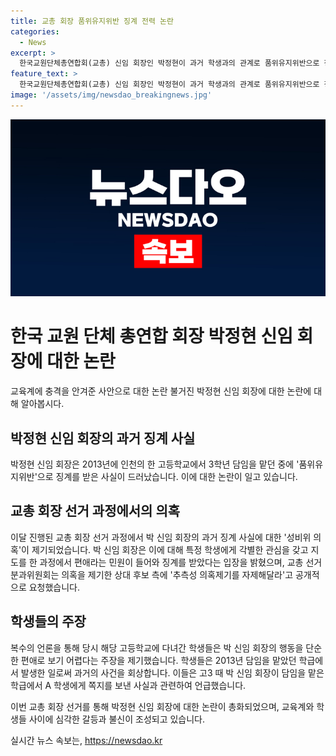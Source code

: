 ```yaml
---
title: 교총 회장 품위유지위반 징계 전력 논란
categories:
  - News
excerpt: >
  한국교원단체총연합회(교총) 신임 회장인 박정현이 과거 학생과의 관계로 품위유지위반으로 징계를 받은 사실이 알려져 논란이 일고 있다. 박 회장은 현장을 위해 노력하겠다고 밝혔지만, 언론 보도에 따르면 학생들에게 쪽지를 보내고 사랑을 고백한 사실이 제기되어 논란이 계속되고 있다. 박 회장은 특정 학생에게 편애 의혹을 받았지만, 교총 관계자는 이를 부인하고 있다. 2021년에 역대 최연소로 회장에 당선된 박 회장의 논란은 여전히 이슈가 되고 있다.
feature_text: >
  한국교원단체총연합회(교총) 신임 회장인 박정현이 과거 학생과의 관계로 품위유지위반으로 징계를 받은 사실이 알려져 논란이 일고 있다. 박 회장은 현장을 위해 노력하겠다고 밝혔지만, 언론 보도에 따르면 학생들에게 쪽지를 보내고 사랑을 고백한 사실이 제기되어 논란이 계속되고 있다. 박 회장은 특정 학생에게 편애 의혹을 받았지만, 교총 관계자는 이를 부인하고 있다. 2021년에 역대 최연소로 회장에 당선된 박 회장의 논란은 여전히 이슈가 되고 있다.
image: '/assets/img/newsdao_breakingnews.jpg'
---
```


<p><img src="/assets/img/newsdao_breakingnews.jpg" alt="firstkoreanews 속보" /></p>

<h1>한국 교원 단체 총연합 회장 박정현 신임 회장에 대한 논란</h1>

<p data-ke-size="size16"></p>

<p>교육계에 충격을 안겨준 사안으로 대한 논란 불거진 박정현 신임 회장에 대한 논란에 대해 알아봅시다. </p>

<p data-ke-size="size16"></p>

<h2>박정현 신임 회장의 과거 징계 사실</h2>

<p>박정현 신임 회장은 2013년에 인천의 한 고등학교에서 3학년 담임을 맡던 중에 '품위유지위반'으로 징계를 받은 사실이 드러났습니다. 이에 대한 논란이 일고 있습니다.</p>

<h2>교총 회장 선거 과정에서의 의혹</h2>

<p>이달 진행된 교총 회장 선거 과정에서 박 신임 회장의 과거 징계 사실에 대한 '성비위 의혹'이 제기되었습니다. 박 신임 회장은 이에 대해 특정 학생에게 각별한 관심을 갖고 지도를 한 과정에서 편애라는 민원이 들어와 징계를 받았다는 입장을 밝혔으며, 교총 선거분과위원회는 의혹을 제기한 상대 후보 측에 '추측성 의혹제기를 자제해달라'고 공개적으로 요청했습니다.</p>

<h2>학생들의 주장</h2>

<p>복수의 언론을 통해 당시 해당 고등학교에 다녀간 학생들은 박 신임 회장의 행동을 단순한 편애로 보기 어렵다는 주장을 제기했습니다. 학생들은 2013년 담임을 맡았던 학급에서 발생한 일로써 과거의 사건을 회상합니다. 이들은 고3 때 박 신임 회장이 담임을 맡은 학급에서 A 학생에게 쪽지를 보낸 사실과 관련하여 언급했습니다.</p>

<p>이번 교총 회장 선거를 통해 박정현 신임 회장에 대한 논란이 총화되었으며, 교육계와 학생들 사이에 심각한 갈등과 불신이 조성되고 있습니다. </p>
실시간 뉴스 속보는, <a href="https://newsdao.kr" rel="dofollow">https://newsdao.kr</a>


